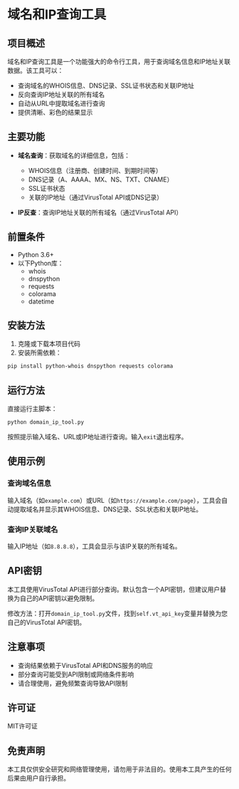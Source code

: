 # 域名和IP查询工具

## 项目概述

域名和IP查询工具是一个功能强大的命令行工具，用于查询域名信息和IP地址关联数据。该工具可以：

- 查询域名的WHOIS信息、DNS记录、SSL证书状态和关联IP地址
- 反向查询IP地址关联的所有域名
- 自动从URL中提取域名进行查询
- 提供清晰、彩色的结果显示

## 主要功能

- **域名查询**：获取域名的详细信息，包括：
  - WHOIS信息（注册商、创建时间、到期时间等）
  - DNS记录（A、AAAA、MX、NS、TXT、CNAME）
  - SSL证书状态
  - 关联的IP地址（通过VirusTotal API或DNS记录）

- **IP反查**：查询IP地址关联的所有域名（通过VirusTotal API）

## 前置条件

- Python 3.6+
- 以下Python库：
  - whois
  - dnspython
  - requests
  - colorama
  - datetime

## 安装方法

1. 克隆或下载本项目代码
2. 安装所需依赖：

```bash
pip install python-whois dnspython requests colorama
```

## 运行方法

直接运行主脚本：

```bash
python domain_ip_tool.py
```

按照提示输入域名、URL或IP地址进行查询。输入`exit`退出程序。

## 使用示例

### 查询域名信息

输入域名（如`example.com`）或URL（如`https://example.com/page`），工具会自动提取域名并显示其WHOIS信息、DNS记录、SSL状态和关联IP地址。

### 查询IP关联域名

输入IP地址（如`8.8.8.8`），工具会显示与该IP关联的所有域名。

## API密钥

本工具使用VirusTotal API进行部分查询。默认包含一个API密钥，但建议用户替换为自己的API密钥以避免限制。

修改方法：打开`domain_ip_tool.py`文件，找到`self.vt_api_key`变量并替换为您自己的VirusTotal API密钥。

## 注意事项

- 查询结果依赖于VirusTotal API和DNS服务的响应
- 部分查询可能受到API限制或网络条件影响
- 请合理使用，避免频繁查询导致API限制

## 许可证

MIT许可证

## 免责声明

本工具仅供安全研究和网络管理使用，请勿用于非法目的。使用本工具产生的任何后果由用户自行承担。

